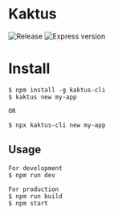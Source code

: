 # Kaktus
![Release](https://img.shields.io/github/v/release/Lelberto/kaktus?style=flat-square)
![Express version](https://img.shields.io/github/package-json/dependency-version/Lelberto/kaktus/express?style=flat-square)

# Install
```sh-session
$ npm install -g kaktus-cli
$ kaktus new my-app

OR

$ npx kaktus-cli new my-app
```
## Usage
```sh-session
For development
$ npm run dev

For production
$ npm run build
$ npm start
```

